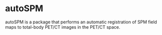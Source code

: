 # autoSPM
autoSPM is a package that performs an automatic registration of SPM field maps to total-body PET/CT images in the PET/CT space.
